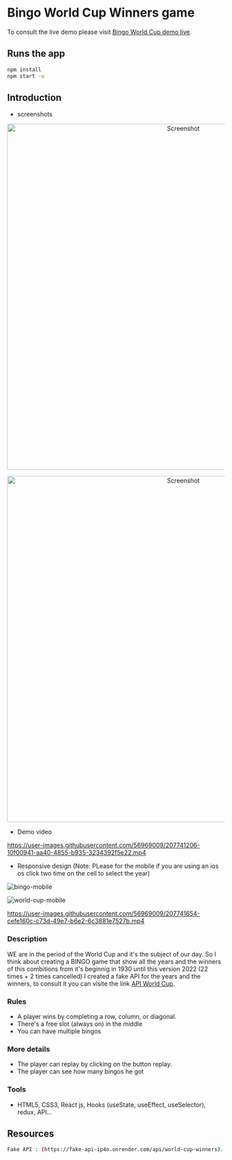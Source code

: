 # Bingo World Cup Winners game

To consult the live demo please visit [Bingo World Cup demo live](https://tahiriabdo131.github.io/bingo-world-cup/).

## Runs the app

```sh
npm install
npm start -o
```

## Introduction

- screenshots

<p align="center">
    <img alt="Screenshot" src="https://user-images.githubusercontent.com/56969009/207665509-75f0717b-bd9c-4efd-9f65-6aed95066c11.png" width="800">
</p>

<p align="center">
    <img alt="Screenshot" src="https://user-images.githubusercontent.com/56969009/207665674-63cc20f0-6f9d-4318-9e52-e915ea775a90.png" width="800">
</p>

- Demo video

https://user-images.githubusercontent.com/56969009/207741206-10f00941-aa40-4855-b935-3234392f5e22.mp4


- Responsive design (Note: PLease for the mobile if you are using an ios os click two time on the cell to select the year)

![bingo-mobile](https://user-images.githubusercontent.com/56969009/207741659-326640ca-3387-48dc-9ed7-1077b3359a59.jpeg)

![world-cup-mobile](https://user-images.githubusercontent.com/56969009/207741660-d5f0de9e-c8ce-4d1c-a90d-90ef96d8522b.jpeg)

https://user-images.githubusercontent.com/56969009/207741654-cefe160c-c73d-49e7-b6e2-6c3881e7527b.mp4



### Description
WE are in the period of the World Cup and it's the subject of our day.
So I think about creating a BINGO game that show all the years and the winners of this combitions from it's beginnig in 1930 until this version 2022 (22 times + 2 times cancelled)
I created a fake API for the years and the winners, to consult it you can visite the link [API World Cup](https://fake-api-ip4o.onrender.com/api/world-cup-winners).

### Rules

- A player wins by completing a row, column, or diagonal.
- There's a free slot (always on) in the middle
- You can have multiple bingos

### More details
- The player can replay by clicking on the button replay.
- The player can see how many bingos he got


### Tools
- HTML5, CSS3, React js, Hooks (useState, useEffect, useSelector), redux, API...


## Resources

```sh
Fake API : (https://fake-api-ip4o.onrender.com/api/world-cup-winners).
```